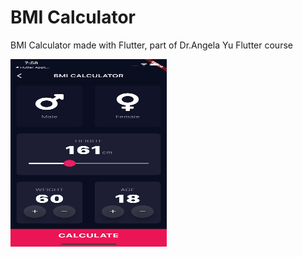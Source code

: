 # BMI Calculator 

BMI Calculator made with Flutter, part of Dr.Angela Yu Flutter course


<img src="lib/images/Simulator1.png" width=250 height=300>
